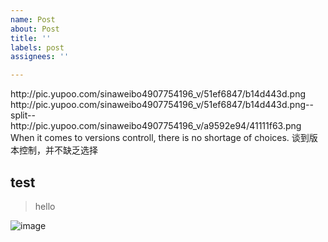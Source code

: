 ```yaml
---
name: Post
about: Post
title: ''
labels: post
assignees: ''

---
```


<header-img>
http://pic.yupoo.com/sinaweibo4907754196_v/51ef6847/b14d443d.png
</header-img>
  
<image>
http://pic.yupoo.com/sinaweibo4907754196_v/51ef6847/b14d443d.png--split--
http://pic.yupoo.com/sinaweibo4907754196_v/a9592e94/41111f63.png
</image>
  
<desc>
When it comes to versions controll, there is no shortage of choices. 
谈到版本控制，并不缺乏选择
</desc>

## test

> hello

![image](https://user-images.githubusercontent.com/26080416/96369861-9c492680-118e-11eb-88e6-eb0ff695bf0d.png)
